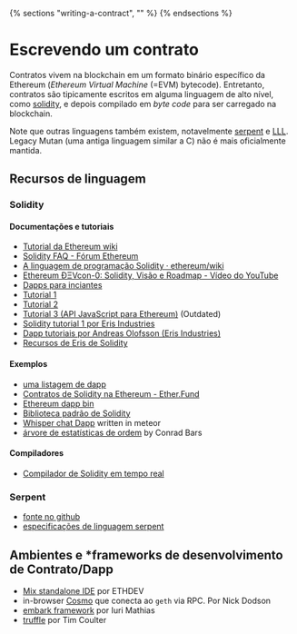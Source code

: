 {% sections "writing-a-contract", "" %}
{% endsections %}

<!-- "git+https://github.com/ethereum/go-ethereum.wiki.git/Contracts-and-Transactions.md"-->

# Escrevendo um contrato

Contratos vivem na blockchain em um formato binário específico da Ethereum (*Ethereum Virtual Machine* (=EVM) bytecode). Entretanto, contratos são tipicamente escritos em alguma linguagem de alto nível, como [solidity](https://github.com/ethereum/wiki/wiki/Solidity-Tutorial), e depois compilado em *byte code* para ser carregado na blockchain.

Note que outras linguagens também existem, notavelmente [serpent](https://github.com/ethereum/wiki/wiki/Serpent) e [LLL](https://github.com/ethereum/cpp-ethereum/wiki/LLL). Legacy Mutan (uma antiga linguagem similar a C) não é mais oficialmente mantida.

## Recursos de linguagem

### Solidity

#### Documentações e tutoriais 
* [Tutorial da Ethereum wiki](https://github.com/ethereum/wiki/wiki/Solidity-Tutorial)
* [Solidity FAQ - Fórum Ethereum](https://forum.ethereum.org/discussion/1460/solidity-faq)
* [A linguagem de programação Solidity · ethereum/wiki](https://github.com/ethereum/wiki/wiki/The-Solidity-Programming-Language)
* [Ethereum ÐΞVcon-0: Solidity, Visão e Roadmap - Vídeo do YouTube](https://www.youtube.com/watch?v=DIqGDNPO5YM)
* [Dapps para inciantes](https://dappsforbeginners.wordpress.com/)
* [Tutorial 1](https://forum.ethereum.org/discussion/1634/tutorial-1-your-first-contract/p1)
* [Tutorial 2](https://forum.ethereum.org/discussion/1635/tutorial-2-rainbow-coin)
* [Tutorial 3 (API JavaScript para Ethereum)](https://forum.ethereum.org/discussion/1636/tutorial-3-introduction-to-the-javascript-api) (Outdated)
* [Solidity tutorial 1 por Eris Industries](https://eng.erisindustries.com/tutorials/2015/03/11/solidity-1/)
* [Dapp tutoriais por Andreas Olofsson (Eris Industries)](https://www.youtube.com/playlist?list=PL_kFomDrqPoZBu5uxd8OBGColQPYbuz3i)
* [Recursos de Eris de Solidity](https://github.com/eris-ltd/solidity-resources)


#### Exemplos
* [uma listagem de dapp](https://github.com/ethereum/wiki/wiki/FAQ#where-can-i-find-example-%C3%90apps)
* [Contratos de Solidity na Ethereum - Ether.Fund](https://ether.fund/contracts/solidity)
* [Ethereum dapp bin](https://github.com/ethereum/dapp-bin/)
* [Biblioteca padrão de Solidity](https://github.com/ethereum/wiki/wiki/Solidity-standard-library)
* [Whisper chat Dapp](https://github.com/ethereum/meteor-dapp-whisper-chat-client/tree/master/dist/deploy) written in meteor
* [árvore de estatísticas de ordem](https://github.com/drcode/ethereum-order-statistic-tree) by Conrad Bars

#### Compiladores

* [Compilador de Solidity em tempo real](https://chriseth.github.io/browser-solidity/)

### Serpent 

* [fonte no github](https://github.com/ethereum/serpent)
* [especificações de linguagem serpent](https://github.com/ethereum/wiki/wiki/Serpent)

## Ambientes e *frameworks de desenvolvimento de Contrato/Dapp

* [Mix standalone IDE](https://github.com/ethereum/wiki/wiki/Mix:-The-DApp-IDE) por ETHDEV
* in-browser [Cosmo](http://meteor-dapp-cosmo.meteor.com) que conecta ao `geth` via RPC. Por Nick Dodson
* [embark framework](https://github.com/iurimatias/embark-framework/) por Iuri Mathias
* [truffle](https://github.com/ConsenSys/truffle) por Tim Coulter

